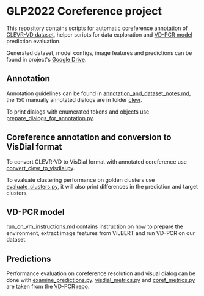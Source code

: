 # GLP2022 Coreference project
This repository contains scripts for automatic coreference annotation of [CLEVR-VD dataset](https://github.com/SuperJohnZhang/ContextVD), 
helper scripts for data exploration and [VD-PCR model](https://github.com/HKUST-KnowComp/VD-PCR) prediction evaluation. 

Generated dataset, model configs, image features and predictions can be found in project's [Google Drive](https://drive.google.com/drive/folders/1_WYM50o-AOQpz_xDp6QW7UMVVeYo2GOz).

## Annotation
Annotation guidelines can be found in [annotation_and_dataset_notes.md](annotation_and_dataset_notes.md), 
the 150 manually annotated dialogs are in folder [clevr](clevr).

To print dialogs with enumerated tokens and objects use [prepare_dialogs_for_annotation.py](prepare_dialogs_for_annotation.py). 

## Coreference annotation and conversion to VisDial format

To convert CLEVR-VD to VisDial format with annotated coreference use [convert_clevr_to_visdial.py](convert_clevr_to_visdial.py).

To evaluate clustering performance on golden clusters use [evaluate_clusters.py](evaluate_clusters.py), 
it will also print differences in the prediction and target clusters.

## VD-PCR model
[run_on_vm_instructions.md](run_on_vm_instructions.md) contains instruction on how to prepare the environment,
extract image features from ViLBERT and run VD-PCR on our dataset. 

## Predictions
Performance evaluation on coreference resolution and visual dialog can be done with [examine_predictions.py](examine_predictions.py).
[visdial_metrics.py](visdial_metrics.py) and [coref_metrics.py](coref_metrics.py) are 
taken from the [VD-PCR repo](https://github.com/HKUST-KnowComp/VD-PCR).